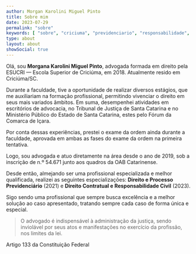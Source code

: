 ```yaml
---
author: Morgan Karolini Miguel Pinto
title: Sobre mim
date: 2023-07-29
permalink: "sobre"
keywords: [ "sobre", "criciuma", "previdenciario", "responsabilidade", "civil", "profissional" ]
type: about
layout: about
showSocial: true
---
```


Olá, sou **Morgana Karolini Miguel Pinto**, advogada formada em direito pela ESUCRI — Escola Superior de
Criciúma, em 2018. Atualmente resido em Criciúma/SC.

Durante a faculdade, tive a oportunidade de realizar diversos estágios, que me auxiliariam na formação profissional,
permitindo vivenciar o direito em seus mais variados âmbitos. Em suma, desempenhei atividades em escritórios de
advocacia, no Tribunal de Justiça de Santa Catarina e no Ministério Público do Estado de Santa Catarina, estes pelo
Fórum da Comarca de Içara.

Por conta dessas experiências, prestei o exame da ordem ainda durante a faculdade, aprovada em ambas as fases do exame
da ordem na primeira tentativa.

Logo, sou advogada e atuo diretamente na área desde o ano de 2019, sob a inscrição de n.º 54.671 junto aos quadros da OAB
Catarinense.

Desde então, almejando ser uma profissional especializada e melhor qualificada, realizei as seguintes especializações:
**Direito e Processo Previdenciário** (2021) e **Direito Contratual e Responsabilidade Civil** (2023).

Sigo sendo uma profissional que sempre busca excelência e a melhor solução ao caso apresentado, tratando sempre cada
caso de forma única e especial.

> O advogado é indispensável à administração da justiça, sendo inviolável por seus atos e manifestações no exercício da
> profissão, nos limites da lei.

Artigo 133 da Constituição Federal
